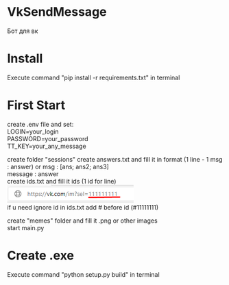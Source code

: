 # VkSendMessage
Бот для вк

# Install

Execute command "pip install -r requirements.txt" in terminal

# First Start

create .env file and set:  
LOGIN=your_login  
PASSWORD=your_password  
TT_KEY=your_any_message

create folder "sessions"
create answers.txt and fill it in format (1 line - 1 msg : answer) or msg : [ans; ans2; ans3]  
message : answer  
create ids.txt and fill it ids (1 id for line)  
![alt text](get_id.png "get user id")  
if u need ignore id in ids.txt add # before id (#11111111)

create "memes" folder and fill it .png or other images  
start main.py

# Create .exe

Execute command "python setup.py build" in terminal
